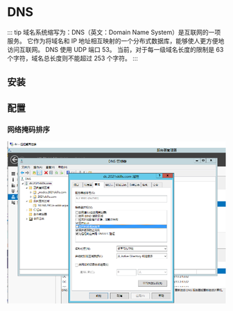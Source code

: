 # DNS

::: tip
域名系统缩写为：DNS（英文：Domain Name System）是互联网的一项服务。
它作为将域名和 IP 地址相互映射的一个分布式数据库，能够使人更方便地访问互联网。
DNS 使用 UDP 端口 53。
当前，对于每一级域名长度的限制是 63 个字符，域名总长度则不能超过 253 个字符。
:::

## 安装

<!-- TODO -->

## 配置

### 网络掩码排序

![](./img/网络掩码排序.png)
